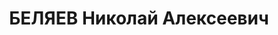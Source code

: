 ---
title: БЕЛЯЕВ Николай Алексеевич
description: 'род. 1899, с. Зырянка, Ворошиловский р-н, Пермская обл., русский, обр:
  начальное, курсы. Род занятий: машинист-наставник депо соликамск калийного к-та,
  прож: г. Березники, Пермская обл.. Арест. 17.12.1936. Приговор: 04.05.1937, обв.:
  терр., диверс., КРА, КРД - 10 лет лишения свободы, конфискация имущества. Реабилитация
  - Военная коллегия ВС СССР'
---
